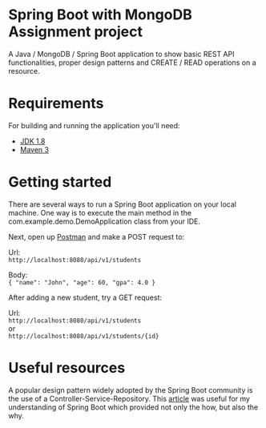 # Spring Boot with MongoDB Assignment project
A Java / MongoDB / Spring Boot application 
to show basic REST API functionalities, proper design patterns and CREATE / READ operations on a resource.

# Requirements
For building and running the application you'll need:
* [JDK 1.8](https://www.oracle.com/java/technologies/downloads/#java8)
* [Maven 3](https://maven.apache.org/)


# Getting started
There are several ways to run a Spring Boot application on your local machine. One way is to execute the main method in 
the com.example.demo.DemoApplication class from your IDE.  

Next, open up [Postman](https://www.postman.com/downloads/) and make a POST request to:  

Url:  
`http://localhost:8080/api/v1/students`    

Body:  
`
{
"name": "John",
"age": 60,
"gpa": 4.0
}
`

After adding a new student, try a GET request:  

Url:  
`http://localhost:8080/api/v1/students`  
or  
`http://localhost:8080/api/v1/students/{id}`

# Useful resources
A popular design pattern widely adopted by the Spring Boot community is the use of a Controller-Service-Repository.
This [article](https://tom-collings.medium.com/controller-service-repository-16e29a4684e5) was useful for my understanding of Spring Boot which provided not only the how, but also the why.


